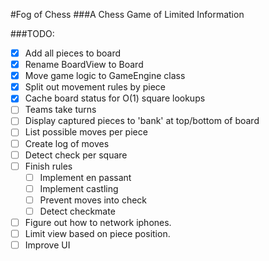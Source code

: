 #Fog of Chess
###A Chess Game of Limited Information

###TODO:
* [X] Add all pieces to board
* [X] Rename BoardView to Board
* [X] Move game logic to GameEngine class
* [x] Split out movement rules by piece
* [x] Cache board status for O(1) square lookups
* [ ] Teams take turns
* [ ] Display captured pieces to 'bank' at top/bottom of board
* [ ] List possible moves per piece
* [ ] Create log of moves
* [ ] Detect check per square
* [ ] Finish rules
  * [ ] Implement en passant
  * [ ] Implement castling
  * [ ] Prevent moves into check
  * [ ] Detect checkmate
* [ ] Figure out how to network iphones.
* [ ] Limit view based on piece position.
* [ ] Improve UI
